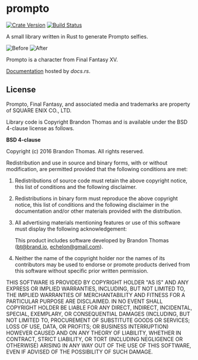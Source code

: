 prompto
=======
[![Crate Version](https://img.shields.io/crates/v/prompto.svg)](https://crates.io/crates/prompto)
[![Build Status](https://travis-ci.org/echelon/prompto.svg?branch=master)](https://travis-ci.org/echelon/prompto)

A small library written in Rust to generate Prompto selfies.

![Before](http://i.imgur.com/I2T6eUB.jpg) ![After](http://i.imgur.com/x8q5oGG.jpg)

Prompto is a character from Final Fantasy XV.

[Documentation](https://docs.rs/prompto/) hosted by *docs.rs*.

License
-------
Prompto, Final Fantasy, and associated media and trademarks are property
of SQUARE ENIX CO., LTD.

Library code is Copyright Brandon Thomas and is available under the BSD
4-clause license as follows.

**BSD 4-clause**

Copyright (c) 2016 Brandon Thomas. All rights reserved.

Redistribution and use in source and binary forms, with or without
modification, are permitted provided that the following conditions are
met:

1. Redistributions of source code must retain the above copyright
   notice, this list of conditions and the following disclaimer.

2. Redistributions in binary form must reproduce the above copyright
   notice, this list of conditions and the following disclaimer in the
   documentation and/or other materials provided with the distribution.

3. All advertising materials mentioning features or use of this software
   must display the following acknowledgement:

   This product includes software developed by Brandon Thomas
   (bt@brand.io, echelon@gmail.com).

4. Neither the name of the copyright holder nor the names of its
   contributors may be used to endorse or promote products derived from
   this software without specific prior written permission.

THIS SOFTWARE IS PROVIDED BY COPYRIGHT HOLDER "AS IS" AND ANY EXPRESS OR
IMPLIED WARRANTIES, INCLUDING, BUT NOT LIMITED TO, THE IMPLIED
WARRANTIES OF MERCHANTABILITY AND FITNESS FOR A PARTICULAR PURPOSE ARE
DISCLAIMED. IN NO EVENT SHALL COPYRIGHT HOLDER BE LIABLE FOR ANY DIRECT,
INDIRECT, INCIDENTAL, SPECIAL, EXEMPLARY, OR CONSEQUENTIAL DAMAGES
(INCLUDING, BUT NOT LIMITED TO, PROCUREMENT OF SUBSTITUTE GOODS OR
SERVICES; LOSS OF USE, DATA, OR PROFITS; OR BUSINESS INTERRUPTION)
HOWEVER CAUSED AND ON ANY THEORY OF LIABILITY, WHETHER IN CONTRACT,
STRICT LIABILITY, OR TORT (INCLUDING NEGLIGENCE OR OTHERWISE) ARISING IN
ANY WAY OUT OF THE USE OF THIS SOFTWARE, EVEN IF ADVISED OF THE
POSSIBILITY OF SUCH DAMAGE.
